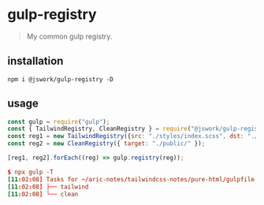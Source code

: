 # gulp-registry
> My common gulp registry.

## installation
```shell
npm i @jswork/gulp-registry -D
```

## usage
```js
const gulp = require("gulp");
const { TailwindRegistry, CleanRegistry } = require("@jswork/gulp-registry");
const reg1 = new TailwindRegistry({src: "./styles/index.scss", dst: "./public/",});
const reg2 = new CleanRegistry({ target: "./public/" });

[reg1, reg2].forEach((reg) => gulp.registry(reg));
```

```conf
$ npx gulp -T
[11:02:08] Tasks for ~/aric-notes/tailwindcss-notes/pure-html/gulpfile.js
[11:02:08] ├── tailwind
[11:02:08] └── clean
```
